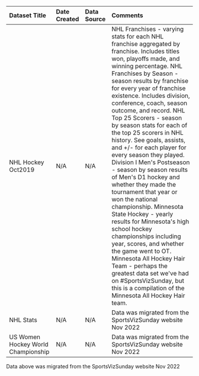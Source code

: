 |Dataset Title|Date Created|Data Source| Comments                                                                                                                                                                                                                                                                                                                                                                                                                                                                                                                                                                                                                                                                                                                                                                                                                                                                                                                                                    |
|:----|:---------|:---------|:------------------------------------------------------------------------------------------------------------------------------------------------------------------------------------------------------------------------------------------------------------------------------------------------------------------------------------------------------------------------------------------------------------------------------------------------------------------------------------------------------------------------------------------------------------------------------------------------------------------------------------------------------------------------------------------------------------------------------------------------------------------------------------------------------------------------------------------------------------------------------------------------------------------------------------------------------------|
|NHL Hockey Oct2019|N/A|N/A| NHL Franchises - varying stats for each NHL franchise aggregated by franchise. Includes titles won, playoffs made, and winning percentage. NHL Franchises by Season - season results by franchise for every year of franchise existence. Includes division, conference, coach, season outcome, and record. NHL Top 25 Scorers - season by season stats for each of the top 25 scorers in NHL history. See goals, assists, and +/- for each player for every season they played. Division I Men's Postseason - season by season results of Men's D1 hockey and whether they made the tournament that year or won the national championship. Minnesota State Hockey - yearly results for Minnesota's high school hockey championships including year, scores, and whether the game went to OT. Minnesota All Hockey Hair Team - perhaps the greatest data set we've had on #SportsVizSunday, but this is a compilation of the Minnesota All Hockey Hair team. |
|NHL Stats|N/A|N/A| Data was migrated from the SportsVizSunday website Nov 2022                                                                                                                                                                                                                                                                                                                                                                                                                                                                                                                                                                                                                                                                                                                                                                                                                                                                                                 |
|US Women Hockey World Championship|N/A|N/A| Data was migrated from the SportsVizSunday website Nov 2022                                                                                                                                                                                                                                                                                                                                                                                                                                                                                                                                                                                                                                                                                                                                                                                                                                                                                                 |

Data above was migrated from the SportsVizSunday website Nov 2022

